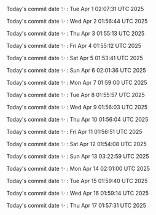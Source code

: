 Today's commit date ✨ : Tue Apr 1 02:07:31 UTC 2025 

Today's commit date ✨ : Wed Apr 2 01:56:44 UTC 2025 

Today's commit date ✨ : Thu Apr 3 01:55:13 UTC 2025 

Today's commit date ✨ : Fri Apr 4 01:55:12 UTC 2025 

Today's commit date ✨ : Sat Apr 5 01:53:41 UTC 2025 

Today's commit date ✨ : Sun Apr 6 02:01:36 UTC 2025 

Today's commit date ✨ : Mon Apr 7 01:59:00 UTC 2025 

Today's commit date ✨ : Tue Apr 8 01:55:57 UTC 2025 

Today's commit date ✨ : Wed Apr 9 01:56:03 UTC 2025 

Today's commit date ✨ : Thu Apr 10 01:56:04 UTC 2025 

Today's commit date ✨ : Fri Apr 11 01:56:51 UTC 2025 

Today's commit date ✨ : Sat Apr 12 01:54:08 UTC 2025 

Today's commit date ✨ : Sun Apr 13 03:22:59 UTC 2025 

Today's commit date ✨ : Mon Apr 14 02:01:00 UTC 2025 

Today's commit date ✨ : Tue Apr 15 01:59:40 UTC 2025 

Today's commit date ✨ : Wed Apr 16 01:59:14 UTC 2025 

Today's commit date ✨ : Thu Apr 17 01:57:31 UTC 2025 

